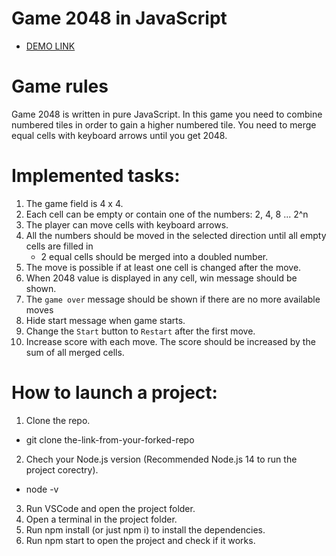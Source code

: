 # Game 2048 in JavaScript
 - [DEMO LINK](https://vladyslava-buzova.github.io/game_js_2048/)

# Game rules
Game 2048 is written in pure JavaScript.
In this game you need to combine numbered tiles in order to gain a higher numbered tile.
You need to merge equal cells with keyboard arrows until you get 2048.

# Implemented tasks:
1) The game field is 4 x 4.
2) Each cell can be empty or contain one of the numbers: 2, 4, 8 ... 2^n
3) The player can move cells with keyboard arrows.
4) All the numbers should be moved in the selected direction until all empty cells are filled in
   - 2 equal cells should be merged into a doubled number.
5) The move is possible if at least one cell is changed after the move.
6) When 2048 value is displayed in any cell, win message should be shown.
7) The `game over` message should be shown if there are no more available moves
8) Hide start message when game starts.
9) Change the `Start` button to `Restart` after the first move.
10) Increase score with each move. The score should be increased by the sum of all merged cells.

# How to launch a project:
1. Clone the repo.
  - git clone the-link-from-your-forked-repo
2. Chech your Node.js version (Recommended Node.js 14 to run the project corectry).
  - node -v
3. Run VSCode and open the project folder.
4. Open a terminal in the project folder.
5. Run npm install (or just npm i) to install the dependencies.
6. Run npm start to open the project and check if it works.
